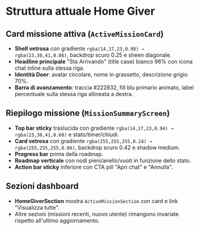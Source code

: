 # Struttura attuale Home Giver

## Card missione attiva (`ActiveMissionCard`)
- **Shell vetrosa** con gradiente `rgba(14,17,23,0.98) → rgba(23,30,41,0.86)`, backdrop scuro 0.25 e sheen diagonale.
- **Headline principale** "Sta Arrivando" (title case) bianco 96% con icona chat inline sulla stessa riga.
- **Identità Doer**: avatar circolare, nome in grassetto, descrizione grigio 70%.
- **Barra di avanzamento**: traccia #222832, fill blu primario animato, label percentuale sulla stessa riga allineata a destra.

## Riepilogo missione (`MissionSummaryScreen`)
- **Top bar sticky** traslucida con gradiente `rgba(14,17,23,0.94) → rgba(23,30,41,0.68)` e stato/timer/chiudi.
- **Card vetrosa** con gradiente `rgba(255,255,255,0.24) → rgba(255,255,255,0.06)`, backdrop scuro 0.42 e shadow medium.
- **Progress bar** prima della roadmap.
- **Roadmap verticale** con nodi pieni/anello/vuoti in funzione dello stato.
- **Action bar sticky** inferiore con CTA pill "Apri chat" e "Annulla".

## Sezioni dashboard
- **HomeGiverSection** mostra `ActiveMissionSection` con card e link "Visualizza tutte".
- Altre sezioni (missioni recenti, nuovo utente) rimangono invariate rispetto all'ultimo aggiornamento.
